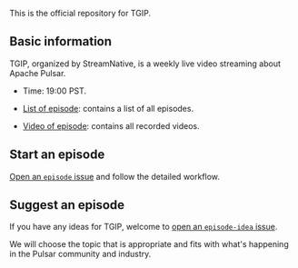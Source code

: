 This is the official repository for TGIP.

## Basic information

TGIP, organized by StreamNative, is a weekly live video streaming about Apache Pulsar.

* Time: 19:00 PST.

* [List of episode](playlist.md): contains a list of all episodes.

* [Video of episode](https://www.youtube.com/channel/UCywxUI5HlIyc0VEKYR4X9Pg?view_as=subscriber): contains all recorded videos.

## Start an episode

[Open an `episode` issue](https://github.com/streamnative/tgip/issues/new?assignees=&labels=episode-ideal&template=episode-ideal.md&title=Episode+ideal%3A+%24topic-name) and follow the detailed workflow.

## Suggest an episode 

If you have any ideas for TGIP, welcome to [open an `episode-idea` issue](https://github.com/streamnative/tgip/issues/new?assignees=&labels=episode-task&template=episode.md&title=episode).

We will choose the topic that is appropriate and fits with what's happening in the Pulsar community and industry.
